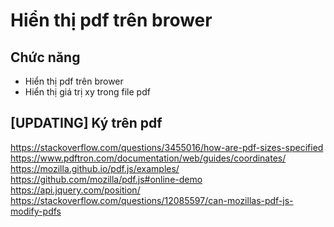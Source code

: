 # Hiển thị pdf trên brower

## Chức năng

- Hiển thị pdf trên brower
- Hiển thị giá trị xy trong file pdf


## [UPDATING] Ký trên pdf

https://stackoverflow.com/questions/3455016/how-are-pdf-sizes-specified
https://www.pdftron.com/documentation/web/guides/coordinates/
https://mozilla.github.io/pdf.js/examples/
https://github.com/mozilla/pdf.js#online-demo
https://api.jquery.com/position/
https://stackoverflow.com/questions/12085597/can-mozillas-pdf-js-modify-pdfs

